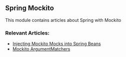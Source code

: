 ## Spring Mockito

This module contains articles about Spring with Mockito

### Relevant Articles: 
- [Injecting Mockito Mocks into Spring Beans](https://www.surya.com/injecting-mocks-in-spring)
- [Mockito ArgumentMatchers](https://www.surya.com/mockito-argument-matchers)
